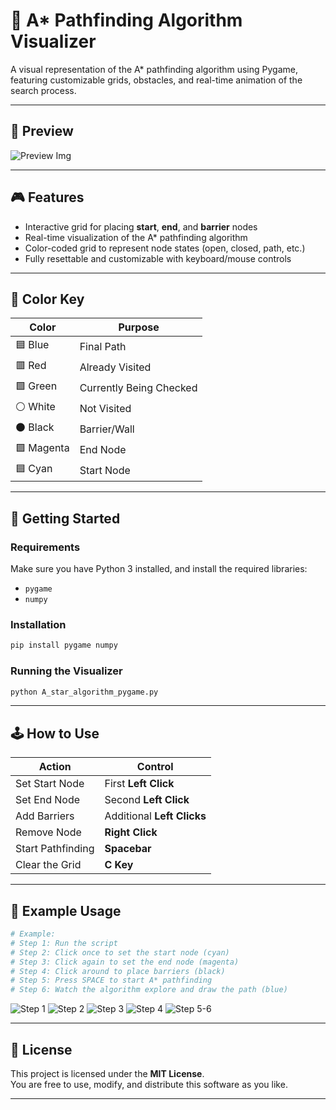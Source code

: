 
# 🧠 A* Pathfinding Algorithm Visualizer

A visual representation of the A* pathfinding algorithm using Pygame, featuring customizable grids, obstacles, and real-time animation of the search process.

---

## 📸 Preview

<!-- Add a screenshot or GIF of the visualizer here -->
![Preview Img](image.png)

---

## 🎮 Features

- Interactive grid for placing **start**, **end**, and **barrier** nodes
- Real-time visualization of the A* pathfinding algorithm
- Color-coded grid to represent node states (open, closed, path, etc.)
- Fully resettable and customizable with keyboard/mouse controls

---

## 🎨 Color Key

| Color      | Purpose               |
|------------|------------------------|
| 🟦 Blue     | Final Path             |
| 🟥 Red      | Already Visited        |
| 🟩 Green    | Currently Being Checked|
| ⚪ White    | Not Visited            |
| ⚫ Black    | Barrier/Wall           |
| 🟪 Magenta  | End Node               |
| 🟦 Cyan     | Start Node             |

---

## 🚀 Getting Started

### Requirements

Make sure you have Python 3 installed, and install the required libraries:

- `pygame`
- `numpy`

### Installation

```bash
pip install pygame numpy
```

### Running the Visualizer

```bash
python A_star_algorithm_pygame.py
```

---

## 🕹️ How to Use

| Action                  | Control                      |
|-------------------------|------------------------------|
| Set Start Node          | First **Left Click**         |
| Set End Node            | Second **Left Click**        |
| Add Barriers            | Additional **Left Clicks**   |
| Remove Node             | **Right Click**              |
| Start Pathfinding       | **Spacebar**                 |
| Clear the Grid          | **C Key**                    |

---

## 📂 Example Usage

```python
# Example:
# Step 1: Run the script
# Step 2: Click once to set the start node (cyan)
# Step 3: Click again to set the end node (magenta)
# Step 4: Click around to place barriers (black)
# Step 5: Press SPACE to start A* pathfinding
# Step 6: Watch the algorithm explore and draw the path (blue)
```

<!-- Add screenshots or specific use case examples here -->
![Step 1](image-1.png)
![Step 2](image-2.png)
![Step 3](image-3.png)
![Step 4](image-4.png)
![Step 5-6](image-5.png)

---

## 📄 License

This project is licensed under the **MIT License**.  
You are free to use, modify, and distribute this software as you like.

---

